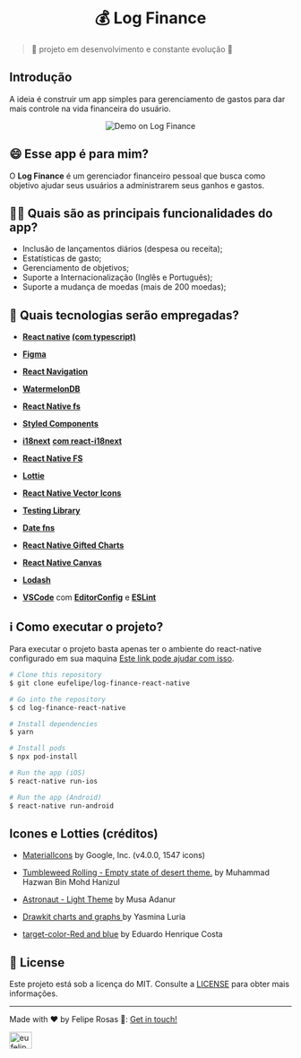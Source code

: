
<h1 align="center">💰 Log Finance</h1>


> 🚧 projeto em desenvolvimento e constante evolução 🚧



## Introdução


A ideia é construir um app simples para gerenciamento de gastos para dar mais controle na vida financeira do usuário.

<p align="center">
  <img alt="Demo on Log Finance" src="https://res.cloudinary.com/eufelipe/image/upload/v1637242265/out_lpegzv.gif">
</p>

## 😄 Esse app é para mim?

O **Log Finance** é um gerenciador financeiro pessoal que busca como objetivo ajudar seus usuários a administrarem seus ganhos e gastos.

## 👨‍💻 Quais são as principais funcionalidades do app?

- Inclusão de lançamentos diários (despesa ou receita);
- Estatísticas de gasto;
- Gerenciamento de objetivos;
- Suporte a Internacionalização (Inglês e Português);
- Suporte a mudança de moedas (mais de 200 moedas);

## 🚀 Quais tecnologias serão empregadas?

- **[**React native**](https://reactnative.dev/) [**(com typescript)**](https://www.typescriptlang.org/)**
- **[Figma](https://www.figma.com/file/zsxk6Oo3OOiM8Cu9FDsNNJ/Log-Finance?node-id=0%3A1https://www.figma.com/file/zsxk6Oo3OOiM8Cu9FDsNNJ/Log-Finance?node-id=0%3A1)**
- **[React Navigation](https://reactnavigation.org/)**
- **[WatermelonDB](https://github.com/Nozbe/WatermelonDB)**
- **[React Native fs](https://github.com/Nozbe/WatermelonDB)**
- **[Styled Components](https://styled-components.com/)**
- **[i18next](https://www.i18next.com/)** **[com react-i18next](https://react.i18next.com/)**
- **[React Native FS](https://github.com/itinance/react-native-fs)**
- **[Lottie](https://github.com/lottie-react-native/lottie-react-native)**
- **[React Native Vector Icons](https://github.com/oblador/react-native-vector-icons)**
- **[Testing Library](https://callstack.github.io/react-native-testing-library/)**
- **[Date fns](https://date-fns.org/)**
- **[React Native Gifted Charts](https://github.com/Abhinandan-Kushwaha/react-native-gifted-charts)**
- **[React Native Canvas](https://github.com/Abhinandan-Kushwaha/react-native-gifted-charts)**
- **[Lodash](https://lodash.com/)**

- [**VSCode**](https://code.visualstudio.com/) com [**EditorConfig**](https://marketplace.visualstudio.com/items?itemName=EditorConfig.EditorConfig) e [**ESLint**](https://marketplace.visualstudio.com/items?itemName=dbaeumer.vscode-eslint)

## ℹ️ Como executar o projeto?

Para executar o projeto basta apenas ter o ambiente do react-native configurado em sua maquina [Este link pode ajudar com isso](https://reactnative.dev/docs/environment-setup).

```bash
# Clone this repository
$ git clone eufelipe/log-finance-react-native

# Go into the repository
$ cd log-finance-react-native

# Install dependencies
$ yarn

# Install pods
$ npx pod-install

# Run the app (iOS)
$ react-native run-ios

# Run the app (Android)
$ react-native run-android
```

## Icones e Lotties (créditos)

- [MaterialIcons](https://www.google.com/design/icons/)  by Google, Inc. (v4.0.0, 1547 icons)


- [Tumbleweed Rolling - Empty state of desert theme.](https://lottiefiles.com/66934-tumbleweed-rolling) by Muhammad Hazwan Bin Mohd Hanizul


- [Astronaut - Light Theme](https://lottiefiles.com/51382-astronaut-light-theme) by Musa Adanur


- [Drawkit charts and graphs ](https://lottiefiles.com/50628-drawkit-charts-and-graphs) by Yasmina Luria


- [target-color-Red and blue](https://lottiefiles.com/70001-target-color-red-and-blue) by Eduardo Henrique Costa



 


## 📝 License

Este projeto está sob a licença do MIT. Consulte a [LICENSE](https://github.com/eufelipe/log-finance-react-native/blob/master/LICENSE) para obter mais informações.

---

Made with ♥ by Felipe Rosas 👋: [Get in touch!](https://www.linkedin.com/in/eufelipe/)

<a href="https://linkedin.com/in/eufelipe" target="blank"><img align="center" src="https://www.svgrepo.com/show/303207/linkedin-icon-logo.svg" alt="eufelipe" height="30" width="40" /></a>
